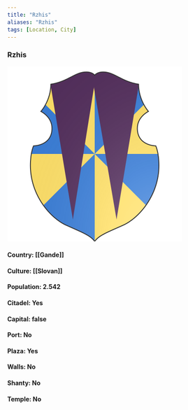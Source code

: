 ```yaml
---
title: "Rzhis"
aliases: "Rzhis"
tags: [Location, City]
---
```

### Rzhis
![](attachment/280d466b7cb5c3517813708af656ebfc.svg)

#### Country: [[Gande]]

#### Culture: [[Slovan]]

#### Population: 2.542

#### Citadel: Yes

#### Capital: false

#### Port: No

#### Plaza: Yes

#### Walls: No

#### Shanty: No

#### Temple: No

